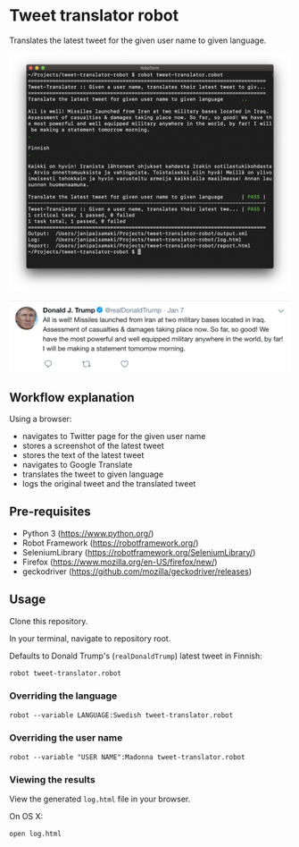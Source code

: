 # Tweet translator robot

Translates the latest tweet for the given user name to given language.

![alt text](https://github.com/janipalsamaki/tweet-translator-robot/raw/master/images/example-execution.png "Example execution in terminal")

![alt text](https://github.com/janipalsamaki/tweet-translator-robot/raw/master/images/example-tweet-screenshot.png "Example tweet screenshot")

## Workflow explanation

Using a browser:

* navigates to Twitter page for the given user name
* stores a screenshot of the latest tweet
* stores the text of the latest tweet
* navigates to Google Translate
* translates the tweet to given language
* logs the original tweet and the translated tweet

## Pre-requisites

* Python 3 (https://www.python.org/)
* Robot Framework (https://robotframework.org/)
* SeleniumLibrary (https://robotframework.org/SeleniumLibrary/)
* Firefox (https://www.mozilla.org/en-US/firefox/new/)
* geckodriver (https://github.com/mozilla/geckodriver/releases)

## Usage

Clone this repository.

In your terminal, navigate to repository root.

Defaults to Donald Trump's (`realDonaldTrump`) latest tweet in Finnish:

```
robot tweet-translator.robot
```

### Overriding the language

```
robot --variable LANGUAGE:Swedish tweet-translator.robot
```

### Overriding the user name

```
robot --variable "USER NAME":Madonna tweet-translator.robot
```

### Viewing the results

View the generated `log.html` file in your browser.

On OS X:

```
open log.html
```
